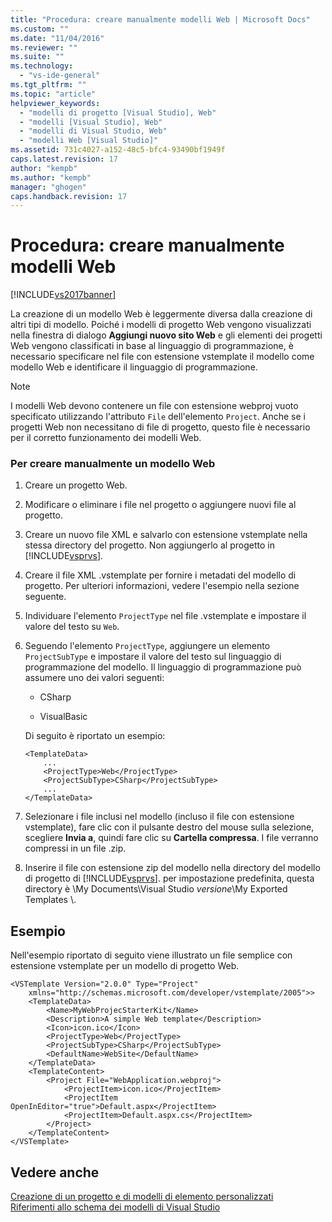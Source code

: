 ```yaml
---
title: "Procedura: creare manualmente modelli Web | Microsoft Docs"
ms.custom: ""
ms.date: "11/04/2016"
ms.reviewer: ""
ms.suite: ""
ms.technology: 
  - "vs-ide-general"
ms.tgt_pltfrm: ""
ms.topic: "article"
helpviewer_keywords: 
  - "modelli di progetto [Visual Studio], Web"
  - "modelli [Visual Studio], Web"
  - "modelli di Visual Studio, Web"
  - "modelli Web [Visual Studio]"
ms.assetid: 731c4027-a152-48c5-bfc4-93490bf1949f
caps.latest.revision: 17
author: "kempb"
ms.author: "kempb"
manager: "ghogen"
caps.handback.revision: 17
---
```

# Procedura: creare manualmente modelli Web
[!INCLUDE[vs2017banner](../code-quality/includes/vs2017banner.md)]

La creazione di un modello Web è leggermente diversa dalla creazione di altri tipi di modello.  Poiché i modelli di progetto Web vengono visualizzati nella finestra di dialogo **Aggiungi nuovo sito Web** e gli elementi dei progetti Web vengono classificati in base al linguaggio di programmazione, è necessario specificare nel file con estensione vstemplate il modello come modello Web e identificare il linguaggio di programmazione.  
  
> [!NOTE]
>  I modelli Web devono contenere un file con estensione webproj vuoto specificato utilizzando l'attributo `File` dell'elemento `Project`.  Anche se i progetti Web non necessitano di file di progetto, questo file è necessario per il corretto funzionamento dei modelli Web.  
  
### Per creare manualmente un modello Web  
  
1.  Creare un progetto Web.  
  
2.  Modificare o eliminare i file nel progetto o aggiungere nuovi file al progetto.  
  
3.  Creare un nuovo file XML e salvarlo con estensione vstemplate nella stessa directory del progetto.  Non aggiungerlo al progetto in [!INCLUDE[vsprvs](../code-quality/includes/vsprvs_md.md)].  
  
4.  Creare il file XML .vstemplate per fornire i metadati del modello di progetto.  Per ulteriori informazioni, vedere l'esempio nella sezione seguente.  
  
5.  Individuare l'elemento `ProjectType` nel file .vstemplate e impostare il valore del testo su `Web`.  
  
6.  Seguendo l'elemento `ProjectType`, aggiungere un elemento `ProjectSubType` e impostare il valore del testo sul linguaggio di programmazione del modello.  Il linguaggio di programmazione può assumere uno dei valori seguenti:  
  
    -   CSharp  
  
    -   VisualBasic  
  
     Di seguito è riportato un esempio:  
  
    ```  
    <TemplateData>  
        ...  
        <ProjectType>Web</ProjectType>  
        <ProjectSubType>CSharp</ProjectSubType>  
        ...  
    </TemplateData>  
    ```  
  
7.  Selezionare i file inclusi nel modello \(incluso il file con estensione vstemplate\), fare clic con il pulsante destro del mouse sulla selezione, scegliere **Invia a**, quindi fare clic su **Cartella compressa**.  I file verranno compressi in un file .zip.  
  
8.  Inserire il file con estensione zip del modello nella directory del modello di progetto di [!INCLUDE[vsprvs](../code-quality/includes/vsprvs_md.md)].  per impostazione predefinita, questa directory è \\My Documents\\Visual Studio *versione*\\My Exported Templates \\.  
  
## Esempio  
 Nell'esempio riportato di seguito viene illustrato un file semplice con estensione vstemplate per un modello di progetto Web.  
  
```  
<VSTemplate Version="2.0.0" Type="Project"  
    xmlns="http://schemas.microsoft.com/developer/vstemplate/2005">>  
    <TemplateData>  
        <Name>MyWebProjecStarterKit</Name>  
        <Description>A simple Web template</Description>  
        <Icon>icon.ico</Icon>  
        <ProjectType>Web</ProjectType>  
        <ProjectSubType>CSharp</ProjectSubType>  
        <DefaultName>WebSite</DefaultName>  
    </TemplateData>  
    <TemplateContent>  
        <Project File="WebApplication.webproj">  
            <ProjectItem>icon.ico</ProjectItem>  
            <ProjectItem OpenInEditor="true">Default.aspx</ProjectItem>  
            <ProjectItem>Default.aspx.cs</ProjectItem>  
        </Project>  
    </TemplateContent>  
</VSTemplate>  
```  
  
## Vedere anche  
 [Creazione di un progetto e di modelli di elemento personalizzati](../ide/creating-project-and-item-templates.md)   
 [Riferimenti allo schema dei modelli di Visual Studio](../extensibility/visual-studio-template-schema-reference.md)